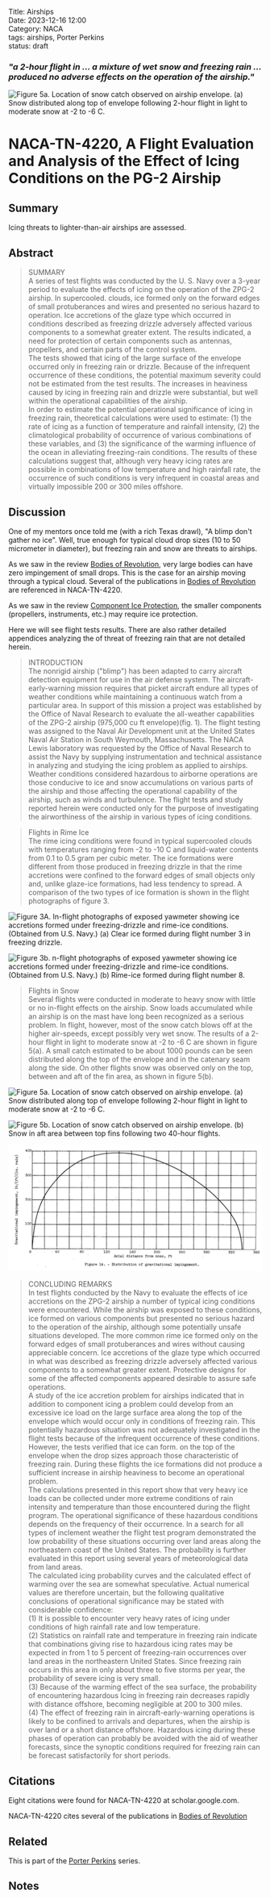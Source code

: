 Title: Airships  
Date: 2023-12-16 12:00  
Category: NACA  
tags: airships, Porter Perkins  
status: draft  

### _"a 2-hour flight in ... a mixture of wet snow and freezing rain ... produced no adverse effects on the operation of the airship."_  

![Figure 5a. Location of snow catch observed on airship envelope. 
(a) Snow distributed along top of envelope following 2-hour flight in light to moderate snow at -2 to -6 C.](images%2FNACA-TN-4220%2FFigure%205a.png)  

# NACA-TN-4220, A Flight Evaluation and Analysis of the Effect of Icing Conditions on the PG-2 Airship  

## Summary  

Icing threats to lighter-than-air airships are assessed.  

## Abstract  

>SUMMARY  
A series of test flights was conducted by the U. S. Navy over a 3-year 
period to evaluate the effects of icing on the operation of the
ZPG-2 airship. In supercooled. clouds, ice formed only on the forward
edges of small protuberances and wires and presented no serious hazard
to operation. Ice accretions of the glaze type which occurred in conditions 
described as freezing drizzle adversely affected various components
to a somewhat greater extent. The results indicated, a need for protection 
of certain components such as antennas, propellers, and certain
parts of the control system.  
The tests showed that icing of the large surface of the envelope
occurred only in freezing rain or drizzle. Because of the infrequent
occurrence of these conditions, the potential maximum severity could not
be estimated from the test results. The increases in heaviness caused
by icing in freezing rain and drizzle were substantial, but well within
the operational capabilities of the airship.  
In order to estimate the potential operational significance of icing
in freezing rain, theoretical calculations were used to estimate: (1)
the rate of icing as a function of temperature and rainfall intensity,
(2) the climatological probability of occurrence of various combinations
of these variables, and (3) the significance of the warming influence of
the ocean in alleviating freezing-rain conditions. The results of these
calculations suggest that, although very heavy icing rates are possible
in combinations of low temperature and high rainfall rate, the occurrence
of such conditions is very infrequent in coastal areas and virtually impossible 
200 or 300 miles offshore.  

## Discussion  

One of my mentors once told me (with a rich Texas drawl), "A blimp don't gather no ice". 
Well, true enough for typical cloud drop sizes (10 to 50 micrometer in diameter), 
but freezing rain and snow are threats to airships.

As we saw in the review [Bodies of Revolution]({filename}bodies%20of%20revolution.md), 
very large bodies can have zero impingement of small drops. 
This is the case for an airship moving through a typical cloud. 
Several of the publications in [Bodies of Revolution]({filename}bodies%20of%20revolution.md) 
are referenced in NACA-TN-4220. 

As we saw in the review [Component Ice Protection]({filename}Component%20Ice%20Protection.md), 
the smaller components (propellers, instruments, etc.) may require ice protection.  

Here we will see flight tests results. 
There are also rather detailed appendices analyzing the of threat of freezing rain that are not detailed herein. 

>INTRODUCTION  
The nonrigid airship ("blimp") has been adapted to carry aircraft
detection equipment for use in the air defense system. The aircraft-early-warning 
mission requires that picket aircraft endure all types of
weather conditions while maintaining a continuous watch from a particular
area. In support of this mission a project was established by the Office
of Naval Research to evaluate the all-weather capabilities of the ZPG-2
airship (975,000 cu ft envelope)(fig. 1). The flight testing was assigned
to the Naval Air Development unit at the United States Naval Air Station
in South Weymouth, Massachusetts. The NACA Lewis laboratory was requested
by the Office of Naval Research to assist the Navy by supplying instrumentation 
and technical assistance in analyzing and studying the icing
problem as applied to airships.  
Weather conditions considered hazardous to airborne operations are
those conducive to ice and snow accumulations on various parts of the
airship and those affecting the operational capability of the airship,
such as winds and turbulence. The flight tests and study reported herein
were conducted only for the purpose of investigating the airworthiness of
the airship in various types of icing conditions.  

>Flights in Rime Ice  
The rime icing conditions were found in typical supercooled clouds
with temperatures ranging from -2 to -10 C and liquid-water contents
from 0.1 to 0.5 gram per cubic meter. The ice formations were different
from those produced in freezing drizzle in that the rime accretions were
confined to the forward edges of small objects only and, unlike glaze-ice 
formations, had less tendency to spread. A comparison of the two
types of ice formation is shown in the flight photographs of figure 3.

![Figure 3A. In-flight photographs of exposed yawmeter showing ice accretions formed under freezing-drizzle and rime-ice conditions. (Obtained from U.S. Navy.)
(a) Clear ice formed during flight number 3 in freezing drizzle.](images%2FNACA-TN-4220%2FFigure%203A.png)  

![Figure 3b. n-flight photographs of exposed yawmeter showing ice accretions formed under freezing-drizzle and rime-ice conditions. (Obtained from U.S. Navy.)
(b) Rime-ice formed during flight number 8.](images%2FNACA-TN-4220%2FFigure%203b.png)  

>Flights in Snow  
Several flights were conducted in moderate to heavy snow with little
or no in-flight effects on the airship. Snow loads accumulated while an
airship is on the mast have long been recognized as a serious problem.
In flight, however, most of the snow catch blows off at the higher air-speeds, 
except possibly very wet snow. The results of a 2-hour flight
in light to moderate snow at -2 to -6 C are shown in figure 5(a). A
small catch estimated to be about 1000 pounds can be seen distributed
along the top of the envelope and in the catenary seam along the side.
On other flights snow was observed only on the top, between and aft of
the fin area, as shown in figure 5(b).

![Figure 5a. Location of snow catch observed on airship envelope. 
(a) Snow distributed along top of envelope following 2-hour flight in light to moderate snow at -2 to -6 C.](images%2FNACA-TN-4220%2FFigure%205a.png)  

![Figure 5b. Location of snow catch observed on airship envelope.
(b) Snow in aft area between top fins following two 40-hour flights.](images%2FNACA-TN-4220%2FFigure%205b.png)  

![Figure 14. Distribution of gravitational impingement.](images%2FNACA-TN-4220%2FFigure%2014.png)  

>CONCLUDING REMARKS  
In test flights conducted by the Navy to evaluate the effects of ice
accretions on the ZPG-2 airship a number of typical icing conditions were
encountered. While the airship was exposed to these conditions, ice
formed on various components but presented no serious hazard to the operation 
of the airship, although some potentially unsafe situations developed. 
The more common rime ice formed only on the forward edges of
small protuberances and wires without causing appreciable concern. Ice
accretions of the glaze type which occurred in what was described as
freezing drizzle adversely affected various components to a somewhat
greater extent. Protective designs for some of the affected components
appeared desirable to assure safe operations.  
A study of the ice accretion problem for airships indicated that
in addition to component icing a problem could develop from an excessive
ice load on the large surface area along the top of the envelope which
would occur only in conditions of freezing rain. This potentially hazardous 
situation was not adequately investigated in the flight tests because 
of the infrequent occurrence of these conditions. However, the
tests verified that ice can form. on the top of the envelope when the
drop sizes approach those characteristic of freezing rain. During these
flights the ice formations did not produce a sufficient increase in airship 
heaviness to become an operational problem.  
The calculations presented in this report show that very heavy ice
loads can be collected under more extreme conditions of rain intensity
and temperature than those encountered during the flight program. The
operational significance of these hazardous conditions depends on the
frequency of their occurrence. In a search for all types of inclement
weather the flight test program demonstrated the low probability of these
situations occurring over land areas along the northeastern coast of the
United States. The probability is further evaluated in this report using
several years of meteorological data from land areas.  
The calculated icing probability curves and the calculated effect
of warming over the sea are somewhat speculative. Actual numerical values 
are therefore uncertain, but the following qualitative conclusions
of operational significance may be stated with considerable confidence:  
(1) It is possible to encounter very heavy rates of icing under
conditions of high rainfall rate and low temperature.  
(2) Statistics on rainfall rate and temperature in freezing rain
indicate that combinations giving rise to hazardous icing rates may be
expected in from 1 to 5 percent of freezing-rain occurrences over land
areas in the northeastern United States. Since freezing rain occurs in
this area in only about three to five storms per year, the probability
of severe icing is very small.  
(3) Because of the warming effect of the sea surface, the probability
of encountering hazardous Icing in freezing rain decreases rapidly with
distance offshore, becoming negligible at 200 to 300 miles.  
(4) The effect of freezing rain in aircraft-early-warning operations
is likely to be confined to arrivals and departures, when the airship is
over land or a short distance offshore. Hazardous icing during these
phases of operation can probably be avoided with the aid of weather forecasts, 
since the synoptic conditions required for freezing rain can be
forecast satisfactorily for short periods.  

## Citations  

Eight citations were found for NACA-TN-4220 at scholar.google.com.  

NACA-TN-4220 cites several of the publications in [Bodies of Revolution]({filename}bodies%20of%20revolution.md)

## Related  

This is part of the [Porter Perkins]({filename}Porter%20Perkins.md) series.  

## Notes  

[^1]: Lewis, William, and Perkins, Porter J.: A Flight Evaluation and Analysis of the Effect of Icing Conditions on the PG-2 Airship. NACA-TN-4220, 1958. [ntrs.nasa.gov](https://ntrs.nasa.gov/citations/19810068595)  
